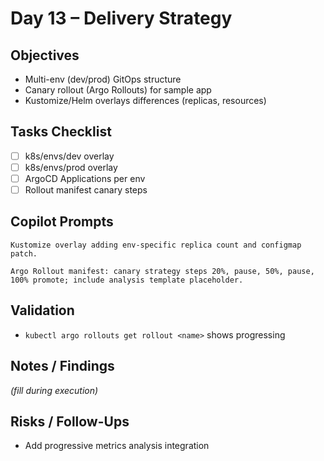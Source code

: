 # Day 13 – Delivery Strategy

## Objectives
- Multi-env (dev/prod) GitOps structure
- Canary rollout (Argo Rollouts) for sample app
- Kustomize/Helm overlays differences (replicas, resources)

## Tasks Checklist
- [ ] k8s/envs/dev overlay
- [ ] k8s/envs/prod overlay
- [ ] ArgoCD Applications per env
- [ ] Rollout manifest canary steps

## Copilot Prompts
```
Kustomize overlay adding env-specific replica count and configmap patch.
```
```
Argo Rollout manifest: canary strategy steps 20%, pause, 50%, pause, 100% promote; include analysis template placeholder.
```

## Validation
- `kubectl argo rollouts get rollout <name>` shows progressing

## Notes / Findings
_(fill during execution)_

## Risks / Follow-Ups
- Add progressive metrics analysis integration
